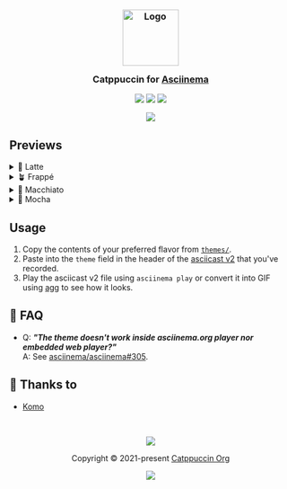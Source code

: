 <h3 align="center">
	<img src="https://raw.githubusercontent.com/catppuccin/catppuccin/main/assets/logos/exports/1544x1544_circle.png" width="100" alt="Logo"/><br/>
	<img src="https://raw.githubusercontent.com/catppuccin/catppuccin/main/assets/misc/transparent.png" height="30" width="0px"/>
	Catppuccin for <a href="https://github.com/asciinema/asciinema">Asciinema</a>
	<img src="https://raw.githubusercontent.com/catppuccin/catppuccin/main/assets/misc/transparent.png" height="30" width="0px"/>
</h3>

<p align="center">
	<a href="https://github.com/catppuccin/asciinema/stargazers"><img src="https://img.shields.io/github/stars/catppuccin/asciinema?colorA=363a4f&colorB=b7bdf8&style=for-the-badge"></a>
	<a href="https://github.com/catppuccin/asciinema/issues"><img src="https://img.shields.io/github/issues/catppuccin/asciinema?colorA=363a4f&colorB=f5a97f&style=for-the-badge"></a>
	<a href="https://github.com/catppuccin/asciinema/contributors"><img src="https://img.shields.io/github/contributors/catppuccin/asciinema?colorA=363a4f&colorB=a6da95&style=for-the-badge"></a>
</p>

<p align="center">
	<img src="/assets/preview.webp"/>
</p>

## Previews

<details>
<summary>🌻 Latte</summary>
<img src="/assets/latte.webp"/>
</details>
<details>
<summary>🪴 Frappé</summary>
<img src="/assets/frappe.webp"/>
</details>
<details>
<summary>🌺 Macchiato</summary>
<img src="/assets/macchiato.webp"/>
</details>
<details>
<summary>🌿 Mocha</summary>
<img src="/assets/mocha.webp"/>
</details>

## Usage

1. Copy the contents of your preferred flavor from [`themes/`](/themes/).
2. Paste into the `theme` field in the header of the [asciicast v2](https://docs.asciinema.org/manual/asciicast/v2/) that you've recorded.
3. Play the asciicast v2 file using `asciinema play` or convert it into GIF using [agg](https://github.com/asciinema/agg) to see how it looks. 

## 🙋 FAQ

-	Q: **_"The theme doesn't work inside asciinema.org player nor embedded web player?"_**\
	A: See [asciinema/asciinema#305](https://github.com/asciinema/asciinema/issues/305).

## 💝 Thanks to

- [Komo](https://github.com/cattokomo)

&nbsp;

<p align="center">
	<img src="https://raw.githubusercontent.com/catppuccin/catppuccin/main/assets/footers/gray0_ctp_on_line.svg?sanitize=true" />
</p>

<p align="center">
	Copyright &copy; 2021-present <a href="https://github.com/catppuccin" target="_blank">Catppuccin Org</a>
</p>

<p align="center">
	<a href="https://github.com/catppuccin/catppuccin/blob/main/LICENSE"><img src="https://img.shields.io/static/v1.svg?style=for-the-badge&label=License&message=MIT&logoColor=d9e0ee&colorA=363a4f&colorB=b7bdf8"/></a>
</p>
